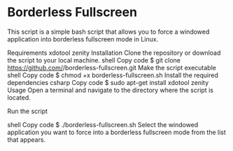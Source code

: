 <h1 align="left">
	Borderless Fullscreen
</h1>

This script is a simple bash script that allows you to force a windowed application into borderless fullscreen mode in Linux.

Requirements
xdotool
zenity
Installation
Clone the repository or download the script to your local machine.
shell
Copy code
$ git clone https://github.com/<username>/borderless-fullscreen.git
Make the script executable
shell
Copy code
$ chmod +x borderless-fullscreen.sh
Install the required dependencies
csharp
Copy code
$ sudo apt-get install xdotool zenity
Usage
Open a terminal and navigate to the directory where the script is located.

Run the script

shell
Copy code
$ ./borderless-fullscreen.sh
Select the windowed application you want to force into a borderless fullscreen mode from the list that appears.
